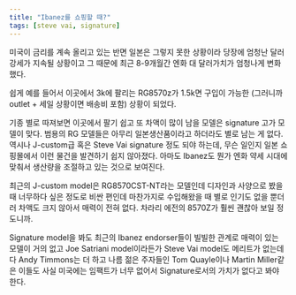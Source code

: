 ```yaml
---
title: "Ibanez를 쇼핑할 때?"
tags: [steve vai, signature]
---
```


미국이 금리를 계속 올리고 있는 반면 일본은 그렇지 못한 상황이라 당장에 엄청난 달러강세가 지속될 상황이고 그 때문에 최근 8-9개월간 엔화 대 달러가치가 엄청나게 변화했다.

쉽게 예를 들어서 이곳에서 3k에 팔리는 RG8570z가 1.5k면 구입이 가능한 (그러니까 outlet + 세일 상황이면 배송비 포함) 상황이 되었다. 

기종 별로 따져보면 이곳에서 팔기 쉽고 또 차액이 많이 남을 모델은 signature 고가 모델이 맞다. 범용의 RG 모델들은 아무리 일본생산품이라고 하더라도 별로 남는 게 없다. 역시나 J-custom급 혹은 Steve Vai signature 정도 되야 하는데, 무슨 일인지 일본 쇼핑몰에서 이런 물건을 발견하기 쉽지 않아졌다. 아마도 Ibanez도 뭔가 엔화 약세 시대에 맞춰서 생산량을 조절하고 있는 것으로 보여진다.

최근의 J-custom model은 RG8570CST-NT라는 모델인데 디자인과 사양으로 봤을 때 너무하다 싶은 정도로 비싼 편인데 마찬가지로 수입해왔을 때 별로 인기도 없을 뿐더러 차액도 크지 않아서 매력이 전혀 없다. 차라리 에전의 8570Z가 훨씬 괜찮아 보일 정도니까.

Signature model을 봐도 최근의 Ibanez endorser들이 빌빌한 관계로 매력이 있는 모델이 거의 없고 Joe Satriani model이라든가 Steve Vai model도 메리트가 없는데다 Andy Timmons는 더 하고 나름 젊은 주자들인 Tom Quayle이나 Martin Miller같은 이들도 사실 미국에는 임팩트가 너무 없어서 Signature로서의 가치가 없다고 봐야 한다.

